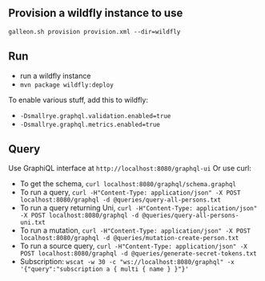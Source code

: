 ## Provision a wildfly instance to use
`galleon.sh provision provision.xml --dir=wildfly`

## Run
- run a wildfly instance 
- `mvn package wildfly:deploy`

To enable various stuff, add this to wildfly:
- `-Dsmallrye.graphql.validation.enabled=true`   
- `-Dsmallrye.graphql.metrics.enabled=true` 

## Query
Use GraphiQL interface at `http://localhost:8080/graphql-ui`
Or use curl:
- To get the schema, `curl localhost:8080/graphql/schema.graphql`
- To run a query, `curl -H"Content-Type: application/json" -X POST localhost:8080/graphql -d @queries/query-all-persons.txt`
- To run a query returning Uni, `curl -H"Content-Type: application/json" -X POST localhost:8080/graphql -d @queries/query-all-persons-uni.txt`
- To run a mutation, `curl -H"Content-Type: application/json" -X POST localhost:8080/graphql -d @queries/mutation-create-person.txt`
- To run a source query, `curl -H"Content-Type: application/json" -X POST localhost:8080/graphql -d @queries/generate-secret-tokens.txt`
- Subscription: `wscat -w 30 -c "ws://localhost:8080/graphql" -x '{"query":"subscription a { multi { name } }"}'`

